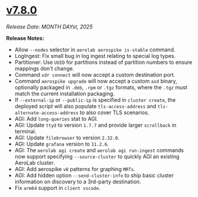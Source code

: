 # [v7.8.0](https://github.com/aerospike/aerolab/releases/tag/7.8.0)

_Release Date: MONTH DAYst, 2025_

**Release Notes:**
* Allow `--nodes` selector in `aerolab aerospike is-stable` command.
* LogIngest: Fix small bug in log ingest relating to special log types.
* Partitioner: Use `UUID` for partitions instead of partition numbers to ensure mappings don't change.
* Command `xdr connect` will now accept a custom destination port.
* Command `aerospike upgrade` will now accept a custom `asd` binary, optionally packaged in `.deb`, `.rpm` or `.tgz` formats, where the `.tgz` must match the current installation packaging.
* If `--external-ip` or `--public-ip` is specified in `cluster create`, the deployed script will also populate `tls-access-address` and `tls-alternate-access-address` to also cover TLS scenarios.
* AGI: Add `long-queries` stat to AGI.
* AGI: Update `ttyd` to version `1.7.7` and provide larger `scrollback` in terminal.
* AGI: Update `filebrowser` to version `2.32.0`.
* AGI: Update `grafana` version to `11.2.6`.
* AGI: The `aerolab agi create` and `aerolab agi run-ingest` commands now support specifying `--source-cluster` to quickly AGI an existing AeroLab cluster.
* AGI: Add aerospike `v8` patterns for graphing `MRTs`.
* AGI: Add hidden option `--send-cluster-info` to ship basic cluster information on discovery to a 3rd-party destination.
* Fix `arm64` support in `client vscode`.